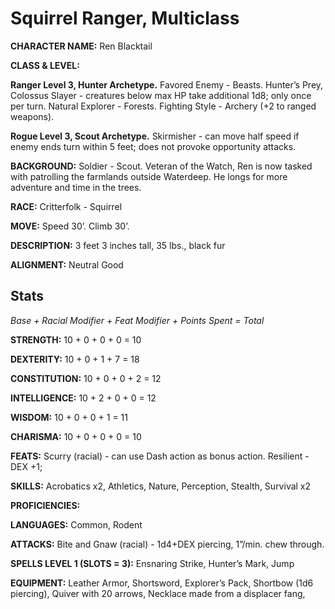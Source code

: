 # Squirrel Ranger, Multiclass

**CHARACTER NAME:** Ren Blacktail

**CLASS & LEVEL:**

**Ranger Level 3, Hunter Archetype.** Favored Enemy - Beasts. Hunter’s Prey, Colossus Slayer - creatures below max HP take additional 1d8; only once per turn. Natural Explorer - Forests. Fighting Style - Archery (+2 to ranged weapons). 

**Rogue Level 3, Scout Archetype.** Skirmisher - can move half speed if enemy ends turn within 5 feet; does not provoke opportunity attacks.

**BACKGROUND:** Soldier - Scout. Veteran of the Watch, Ren is now tasked with patrolling the farmlands outside Waterdeep. He longs for more adventure and time in the trees. 

**RACE:** Critterfolk - Squirrel

**MOVE:** Speed 30’. Climb 30’.

**DESCRIPTION:** 3 feet 3 inches tall, 35 lbs., black fur

**ALIGNMENT:** Neutral Good

## Stats

*Base + Racial Modifier + Feat Modifier + Points Spent = Total*

**STRENGTH:** 10 + 0 + 0 + 0 = 10

**DEXTERITY:** 10 + 0 + 1 + 7 = 18

**CONSTITUTION:** 10 + 0 + 0 + 2 = 12

**INTELLIGENCE:** 10 + 2 + 0 + 0 = 12

**WISDOM:** 10 + 0 + 0 + 1 = 11

**CHARISMA:** 10 + 0 + 0 + 0 = 10

**FEATS:** Scurry (racial) - can use Dash action as bonus action. Resilient - DEX +1; 

**SKILLS:** Acrobatics x2, Athletics, Nature, Perception, Stealth, Survival x2

**PROFICIENCIES:** 

**LANGUAGES:** Common, Rodent

**ATTACKS:** Bite and Gnaw (racial) - 1d4+DEX piercing, 1”/min. chew through.

**SPELLS LEVEL 1 (SLOTS = 3):** Ensnaring Strike, Hunter’s Mark, Jump

**EQUIPMENT:** Leather Armor, Shortsword, Explorer’s Pack, Shortbow (1d6 piercing), Quiver with 20 arrows, Necklace made from a displacer fang, 
